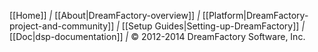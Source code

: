 [[Home]] *|*
[[About|DreamFactory-overview]] *|*
[[Platform|DreamFactory-project-and-community]] *|*
[[Setup Guides|Setting-up-DreamFactory]] *|*
[[Doc|dsp-documentation]] *|*
&copy; 2012-2014 DreamFactory Software, Inc.

[image-architecture]: /dreamfactorysoftware/dsp-core/wiki/images/dsp-architecture.png
